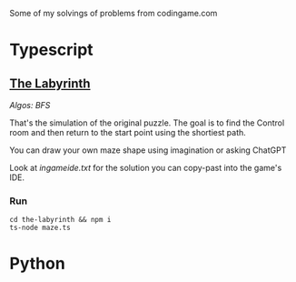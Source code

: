 Some of my solvings of problems from codingame.com

# Typescript

## [The Labyrinth](https://www.codingame.com/ide/puzzle/the-labyrinth)

_Algos: BFS_

That's the simulation of the original puzzle. The goal is to find the Control room and then return to the start point using the shortiest path.

You can draw your own maze shape using imagination or asking ChatGPT

Look at _ingameide.txt_ for the solution you can copy-past into the game's IDE.

### Run

```
cd the-labyrinth && npm i
ts-node maze.ts
```

# Python
